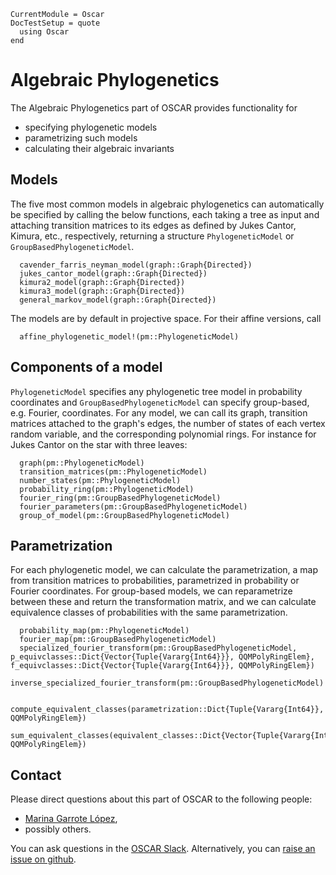 ```@meta
CurrentModule = Oscar
DocTestSetup = quote
  using Oscar
end
```
# Algebraic Phylogenetics

The Algebraic Phylogenetics part of OSCAR provides functionality for
- specifying phylogenetic models
- parametrizing such models
- calculating their algebraic invariants

## Models

The five most common models in algebraic phylogenetics can automatically be specified by calling the below functions, each taking a tree as input and attaching transition matrices to its edges as defined by Jukes Cantor, Kimura, etc., respectively, returning a structure `PhylogeneticModel` or `GroupBasedPhylogeneticModel`.

```@docs
  cavender_farris_neyman_model(graph::Graph{Directed})
  jukes_cantor_model(graph::Graph{Directed})
  kimura2_model(graph::Graph{Directed})
  kimura3_model(graph::Graph{Directed})
  general_markov_model(graph::Graph{Directed})
```

The models are by default in projective space. For their affine versions, call

```@docs
  affine_phylogenetic_model!(pm::PhylogeneticModel)
```

## Components of a model

`PhylogeneticModel` specifies any phylogenetic tree model in probability coordinates and `GroupBasedPhylogeneticModel` can specify group-based, e.g. Fourier, coordinates. For any model, we can call its graph, transition matrices attached to the graph's edges, the number of states of each vertex random variable, and the corresponding polynomial rings. For instance for Jukes Cantor on the star with three leaves:

```@docs
  graph(pm::PhylogeneticModel)
  transition_matrices(pm::PhylogeneticModel)
  number_states(pm::PhylogeneticModel)
  probability_ring(pm::PhylogeneticModel)
  fourier_ring(pm::GroupBasedPhylogeneticModel)
  fourier_parameters(pm::GroupBasedPhylogeneticModel)
  group_of_model(pm::GroupBasedPhylogeneticModel)
```


## Parametrization

For each phylogenetic model, we can calculate the parametrization, a map from transition matrices to probabilities, parametrized in probability or Fourier coordinates. For group-based models, we can reparametrize between these and return the transformation matrix, and we can calculate equivalence classes of probabilities with the same parametrization.

```@docs
  probability_map(pm::PhylogeneticModel)
  fourier_map(pm::GroupBasedPhylogeneticModel)
  specialized_fourier_transform(pm::GroupBasedPhylogeneticModel, p_equivclasses::Dict{Vector{Tuple{Vararg{Int64}}}, QQMPolyRingElem}, f_equivclasses::Dict{Vector{Tuple{Vararg{Int64}}}, QQMPolyRingElem})
  inverse_specialized_fourier_transform(pm::GroupBasedPhylogeneticModel)

  compute_equivalent_classes(parametrization::Dict{Tuple{Vararg{Int64}}, QQMPolyRingElem})
  sum_equivalent_classes(equivalent_classes::Dict{Vector{Tuple{Vararg{Int64}}}, QQMPolyRingElem})
```

## Contact

Please direct questions about this part of OSCAR to the following people:
* [Marina Garrote López](https://sites.google.com/view/marinagarrotelopez),
* possibly others.

You can ask questions in the [OSCAR Slack](https://www.oscar-system.org/community/#slack).
Alternatively, you can [raise an issue on github](https://www.oscar-system.org/community/#how-to-report-issues).
